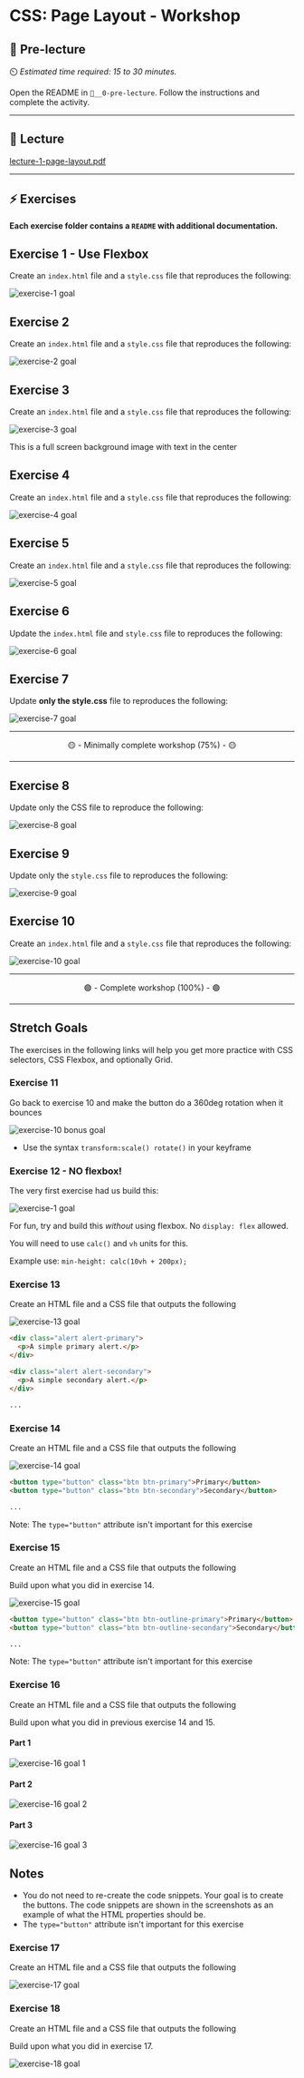 # CSS: Page Layout - Workshop

## 🦊 Pre-lecture

⏲️ _Estimated time required: 15 to 30 minutes._

Open the README in `📁__0-pre-lecture`. Follow the instructions and complete the activity.

---

## 🦉 Lecture

[lecture-1-page-layout.pdf](__1-lecture/lecture-1-page-layout.pdf)

---

## ⚡ Exercises

**Each exercise folder contains a `README` with additional documentation.**

## Exercise 1 - Use Flexbox

Create an `index.html` file and a `style.css` file that reproduces the following:

![exercise-1 goal](./__1-lecture/assets/ex-1-goal.png)

## Exercise 2

Create an `index.html` file and a `style.css` file that reproduces the following:

![exercise-2 goal](./__1-lecture/assets/ex-2-goal.gif)

## Exercise 3

Create an `index.html` file and a `style.css` file that reproduces the following:

![exercise-3 goal](./__1-lecture/assets/ex-3-goal.png)

This is a full screen background image with text in the center

## Exercise 4

Create an `index.html` file and a `style.css` file that reproduces the following:

![exercise-4 goal](./__1-lecture/assets/ex-4-goal.png)

## Exercise 5

Create an `index.html` file and a `style.css` file that reproduces the following:

![exercise-5 goal](./__1-lecture/assets/ex-5-goal.gif)

## Exercise 6

Update the `index.html` file and `style.css` file to reproduces the following:

![exercise-6 goal](./__1-lecture/assets/ex-6-goal.gif)

## Exercise 7

Update **only the style.css** file to reproduces the following:

![exercise-7 goal](./__1-lecture/assets/ex-7-goal.gif)

---

<center>🟡 - Minimally complete workshop (75%) - 🟡</center>

---

## Exercise 8

Update only the CSS file to reproduce the following:

![exercise-8 goal](./__1-lecture/assets/ex-8-goal.gif)

## Exercise 9

Update only the `style.css` file to reproduces the following:

![exercise-9 goal](./__1-lecture/assets/ex-9-goal.gif)

## Exercise 10

Create an `index.html` file and a `style.css` file that reproduces the following:

![exercise-10 goal](./__1-lecture/assets/ex-10-goal.gif)

---

<center>🟢 - Complete workshop (100%) - 🟢</center>

---

## Stretch Goals

The exercises in the following links will help you get more practice with CSS selectors, CSS Flexbox, and optionally Grid.

### Exercise 11

Go back to exercise 10 and make the button do a 360deg rotation when it bounces

![exercise-10 bonus goal](./__1-lecture/assets/ex-10-goal-bonus.gif)

- Use the syntax `transform:scale() rotate()` in your keyframe

### Exercise 12 - NO flexbox!

The very first exercise had us build this:

![exercise-1 goal](./__1-lecture/assets/ex-1-goal.png)

For fun, try and build this _without_ using flexbox. No `display: flex` allowed.

You will need to use `calc()` and `vh` units for this.

Example use: `min-height: calc(10vh + 200px);`

### Exercise 13

Create an HTML file and a CSS file that outputs the following

![exercise-13 goal](./__1-lecture/assets/ex-13-goal.png)

```html
<div class="alert alert-primary">
  <p>A simple primary alert.</p>
</div>

<div class="alert alert-secondary">
  <p>A simple secondary alert.</p>
</div>

...
```

### Exercise 14

Create an HTML file and a CSS file that outputs the following

![exercise-14 goal](./__1-lecture/assets/ex-14-goal.png)

```html
<button type="button" class="btn btn-primary">Primary</button>
<button type="button" class="btn btn-secondary">Secondary</button>

...
```

Note: The `type="button"` attribute isn't important for this exercise

### Exercise 15

Create an HTML file and a CSS file that outputs the following

Build upon what you did in exercise 14.

![exercise-15 goal](./__1-lecture/assets/ex-15-goal.png)

```html
<button type="button" class="btn btn-outline-primary">Primary</button>
<button type="button" class="btn btn-outline-secondary">Secondary</button>

...
```

Note: The `type="button"` attribute isn't important for this exercise

### Exercise 16

Create an HTML file and a CSS file that outputs the following

Build upon what you did in previous exercise 14 and 15.

#### Part 1

![exercise-16 goal 1](./__1-lecture/assets/ex-16-goal-1.png)

#### Part 2

![exercise-16 goal 2](./__1-lecture/assets/ex-16-goal-2.png)

#### Part 3

![exercise-16 goal 3](./__1-lecture/assets/ex-16-goal-3.png)

## Notes

- You do not need to re-create the code snippets. Your goal is to create the buttons. The code snippets are shown in the screenshots as an example of what the HTML properties should be.
- The `type="button"` attribute isn't important for this exercise

### Exercise 17

Create an HTML file and a CSS file that outputs the following

![exercise-17 goal](./__1-lecture/assets/ex-17-goal.png)

### Exercise 18

Create an HTML file and a CSS file that outputs the following

Build upon what you did in exercise 17.

![exercise-18 goal](./__1-lecture/assets/ex-18-goal.png)
